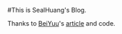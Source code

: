 #This is SealHuang's Blog.

Thanks to [BeiYuu](http://beiyuu.com)'s [article](http://beiyuu.com/github-pages/) and code.
